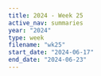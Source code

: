 ```yaml
---
title: 2024 - Week 25
active_nav: summaries
year: "2024"
type: week
filename: "wk25"
start_date: "2024-06-17"
end_date: "2024-06-23"
---
```


